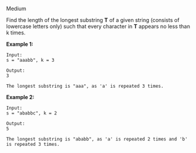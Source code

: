 Medium

Find the length of the longest substring **T** of a given string (consists of lowercase letters only) such that every character in **T** appears no less than k times.

**Example 1:**
```
Input:
s = "aaabb", k = 3

Output:
3

The longest substring is "aaa", as 'a' is repeated 3 times.
```
**Example 2:**
```
Input:
s = "ababbc", k = 2

Output:
5

The longest substring is "ababb", as 'a' is repeated 2 times and 'b' is repeated 3 times.
